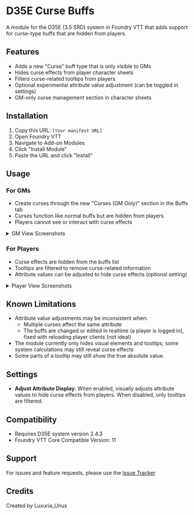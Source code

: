 # D35E Curse Buffs

A module for the D35E (3.5 SRD) system in Foundry VTT that adds support for curse-type buffs that are hidden from players.

## Features

- Adds a new "Curse" buff type that is only visible to GMs
- Hides curse effects from player character sheets
- Filters curse-related tooltips from players
- Optional experimental attribute value adjustment (can be toggled in settings)
- GM-only curse management section in character sheets

## Installation

1. Copy this URL: `[Your manifest URL]`
2. Open Foundry VTT
3. Navigate to Add-on Modules
4. Click "Install Module"
5. Paste the URL and click "Install"


## Usage

### For GMs
- Create curses through the new "Curses (GM Only)" section in the Buffs tab
- Curses function like normal buffs but are hidden from players
- Players cannot see or interact with curse effects

<details>
<summary>GM View Screenshots</summary>

#### GM Curse Management Interface
![GM Curse Management](https://github.com/user-attachments/assets/ce483667-2166-4cae-b251-4ab5dd3ff24e)

#### GM Buff Window View with Curse Effects
![GM Attribute View](https://github.com/user-attachments/assets/a9f63f76-7793-49b1-9622-7df43fca394e)

#### GM Tooltip Display
![GM Tooltip](https://github.com/user-attachments/assets/12c75b4b-a5b0-44fa-8a1d-a9c97ae7d72e)

</details>

### For Players
- Curse effects are hidden from the buffs list
- Tooltips are filtered to remove curse-related information
- Attribute values can be adjusted to hide curse effects (optional setting)

<details>
<summary>Player View Screenshots</summary>

#### Player Buff window View (Curse Effects Hidden)
![Player Attribute View](https://github.com/user-attachments/assets/dae66906-23b5-4a8e-b425-d2c509689172)

#### Player Tooltip Display (Filtered)
![Player Tooltip](https://github.com/user-attachments/assets/cffe6a46-8085-421a-a6c7-579426796444)

</details>


## Known Limitations

- Attribute value adjustments may be inconsistent when:
  - Multiple curses affect the same attribute
  - The buffs are changed or edited in realtime (a player is logged in), fixed with reloading player clients (not ideal)
- The module currently only hides visual elements and tooltips; some system calculations may still reveal curse effects
- Some parts of a tooltip may still show the true absolute value.

## Settings

- **Adjust Attribute Display**: When enabled, visually adjusts attribute values to hide curse effects from players. When disabled, only tooltips are filtered.

## Compatibility

- Requires D35E system version 2.4.3
- Foundry VTT Core Compatible Version: 11

## Support

For issues and feature requests, please use the [Issue Tracker](https://github.com/LuxuriaU/D35E-Curse-Buffs/issues)

## Credits

Created by Luxuria_Unus
